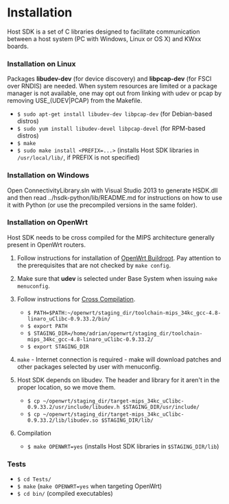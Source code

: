 # Installation
Host SDK is a set of C libraries designed to facilitate communication between a host system (PC with Windows, Linux or OS X) and KWxx boards.
### Installation on Linux
Packages **libudev-dev** (for device discovery) and **libpcap-dev** (for FSCI over RNDIS) are needed.
When system resources are limited or a package manager is not available, one may opt out from linking with udev or pcap by removing USE_(UDEV|PCAP) from the Makefile.

* `$ sudo apt-get install libudev-dev libpcap-dev` (for Debian-based distros)
* `$ sudo yum install libudev-devel libpcap-devel` (for RPM-based distros)
* `$ make`
* `$ sudo make install <PREFIX=...>` (installs Host SDK libraries in `/usr/local/lib/`, if PREFIX is not specified)

### Installation on Windows
Open ConnectivityLibrary.sln with Visual Studio 2013 to generate HSDK.dll and then read ../hsdk-python/lib/README.md for instructions on how to use it with Python (or use the precompiled versions in the same folder).

### Installation on OpenWrt
Host SDK needs to be cross compiled for the MIPS architecture generally present in OpenWrt routers.

1. Follow instructions for installation of [OpenWrt Buildroot](http://wiki.openwrt.org/doc/howto/buildroot.exigence). Pay attention to the prerequisites that are not checked by `make config`.

2. Make sure that **udev** is selected under Base System when issuing `make menuconfig`.

3. Follow instructions for [Cross Compilation](http://wiki.openwrt.org/doc/devel/crosscompile).
    * `$ PATH=$PATH:~/openwrt/staging_dir/toolchain-mips_34kc_gcc-4.8-linaro_uClibc-0.9.33.2/bin/`
    * `$ export PATH`
    * `$ STAGING_DIR=/home/adrian/openwrt/staging_dir/toolchain-mips_34kc_gcc-4.8-linaro_uClibc-0.9.33.2/`
    * `$ export STAGING_DIR`

4. `make` - Internet connection is required - make will download patches and other packages selected by user with menuconfig.

5. Host SDK depends on libudev. The header and library for it aren't in the proper location, so we move them.
    * `$ cp ~/openwrt/staging_dir/target-mips_34kc_uClibc-0.9.33.2/usr/include/libudev.h $STAGING_DIR/usr/include/`
    * `$ cp ~/openwrt/staging_dir/target-mips_34kc_uClibc-0.9.33.2/lib/libudev.so $STAGING_DIR/lib/`

6. Compilation
    * `$ make OPENWRT=yes` (installs Host SDK libraries in `$STAGING_DIR/lib`)

### Tests
* `$ cd Tests/`
* `$ make` (`make OPENWRT=yes` when targeting OpenWrt)
* `$ cd bin/` (compiled executables)
